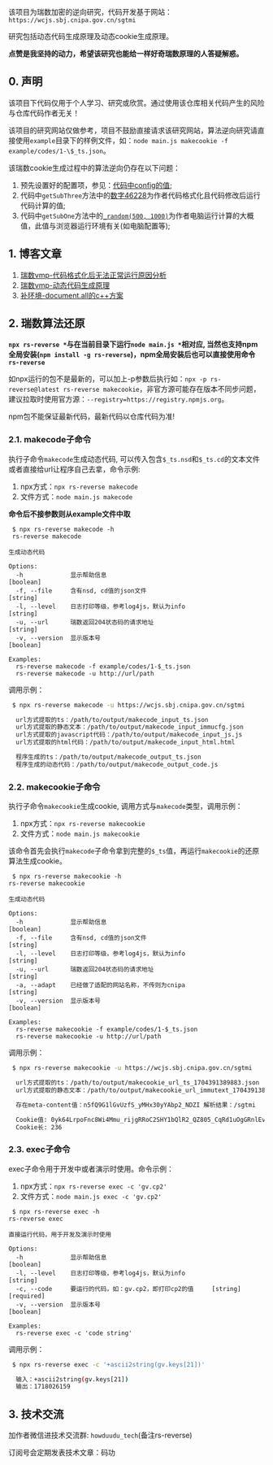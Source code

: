该项目为瑞数加密的逆向研究，代码开发基于网站：`https://wcjs.sbj.cnipa.gov.cn/sgtmi`

研究包括动态代码生成原理及动态cookie生成原理。

**点赞是我坚持的动力，希望该研究也能给一样好奇瑞数原理的人答疑解惑。**

## 0. 声明

该项目下代码仅用于个人学习、研究或欣赏。通过使用该仓库相关代码产生的风险与仓库代码作者无关！

该项目的研究网站仅做参考，项目不鼓励直接请求该研究网站，算法逆向研究请直接使用`example`目录下的样例文件，如：`node main.js makecookie -f example/codes/1-\$_ts.json`。

该瑞数cookie生成过程中的算法逆向仍存在以下问题：

1. 预先设置好的配置项，参见：[代码中config的值](https://github.com/pysunday/rs-reverse/blob/main/src/handler/Cookie.js#L32);
2. 代码中`getSubThree`方法中的[数字46228](https://github.com/pysunday/rs-reverse/blob/main/src/handler/Cookie.js#L115)为作者代码格式化且代码修改后运行代码计算的值;
3. 代码中`getSubOne`方法中的[`_random(500, 1000)`](https://github.com/pysunday/rs-reverse/blob/main/src/handler/Cookie.js#L89)为作者电脑运行计算的大概值，此值与浏览器运行环境有关(如电脑配置等);

## 1. 博客文章

1. [瑞数vmp-代码格式化后无法正常运行原因分析](https://howduudu.tech/#/blog/article/1699807978000)
2. [瑞数vmp-动态代码生成原理](https://howduudu.tech/#/blog/article/1701276778000)
3. [补环境-document.all的c++方案](https://howduudu.tech/#/blog/article/1702313578000)

## 2. 瑞数算法还原

**`npx rs-reverse *`与在当前目录下运行`node main.js *`相对应, 当然也支持npm全局安装(`npm install -g rs-reverse`)，npm全局安装后也可以直接使用命令`rs-reverse`**

如npx运行的包不是最新的，可以加上-p参数后执行如：`npx -p rs-reverse@latest rs-reverse makecookie`，非官方源可能存在版本不同步问题，建议拉取时使用官方源：`--registry=https://registry.npmjs.org`。

npm包不能保证最新代码，最新代码以仓库代码为准!

### 2.1. makecode子命令

执行子命令`makecode`生成动态代码, 可以传入包含`$_ts.nsd`和`$_ts.cd`的文本文件或者直接给url让程序自己去拿，命令示例:

1. npx方式：`npx rs-reverse makecode`
2. 文件方式：`node main.js makecode`

**命令后不接参数则从example文件中取**

```console
 $ npx rs-reverse makecode -h
 rs-reverse makecode

生成动态代码

Options:
  -h             显示帮助信息                                          [boolean]
  -f, --file     含有nsd, cd值的json文件                                [string]
  -l, --level    日志打印等级，参考log4js，默认为info                   [string]
  -u, --url      瑞数返回204状态码的请求地址                            [string]
  -v, --version  显示版本号                                            [boolean]

Examples:
  rs-reverse makecode -f example/codes/1-$_ts.json
  rs-reverse makecode -u http://url/path
```

调用示例：

```bash
 $ npx rs-reverse makecode -u https://wcjs.sbj.cnipa.gov.cn/sgtmi

  url方式提取的ts：/path/to/output/makecode_input_ts.json
  url方式提取的静态文本：/path/to/output/makecode_input_immucfg.json
  url方式提取的javascript代码：/path/to/output/makecode_input_js.js
  url方式提取的html代码：/path/to/output/makecode_input_html.html

  程序生成的ts：/path/to/output/makecode_output_ts.json
  程序生成的动态代码：/path/to/output/makecode_output_code.js

```

### 2.2. makecookie子命令

执行子命令`makecookie`生成cookie, 调用方式与`makecode`类型，调用示例：

1. npx方式：`npx rs-reverse makecookie`
2. 文件方式：`node main.js makecookie`

该命令首先会执行`makecode`子命令拿到完整的`$_ts`值，再运行`makecookie`的还原算法生成cookie。

```console
 $ npx rs-reverse makecookie -h
rs-reverse makecookie

生成动态代码

Options:
  -h             显示帮助信息                                          [boolean]
  -f, --file     含有nsd, cd值的json文件                                [string]
  -l, --level    日志打印等级，参考log4js，默认为info                   [string]
  -u, --url      瑞数返回204状态码的请求地址                            [string]
  -a, --adapt    已经做了适配的网站名称，不传则为cnipa                  [string]
  -v, --version  显示版本号                                            [boolean]

Examples:
  rs-reverse makecookie -f example/codes/1-$_ts.json
  rs-reverse makecookie -u http://url/path
```

调用示例：

```bash
 $ npx rs-reverse makecookie -u https://wcjs.sbj.cnipa.gov.cn/sgtmi

  url方式提取的ts：/path/to/output/makecookie_url_ts_1704391389883.json
  url方式提取的静态文本：/path/to/output/makecookie_url_immutext_1704391389883.json

  存在meta-content值：n5fQ9G1lGvUzfS_yMHx30yYAbp2_NDZI 解析结果：/sgtmi

  Cookie值: 0yk64LrpoFnc8Wi4Mmu_rijgRRoC2SHY1bQlR2_QZ805_CqRd1uOgGRnlEvHvXSoQuwkx_fwn4iQnPDFrQigm1b4GnD61Pf9vU5XKtJtAWIoWeG_22OLiccUwGjI0lQaJ_jaYIBFygNsPSPf_0GnJyT1umFrFgAkAoqh1s0G9IDE1uPEM3PV8M1J.wbKdSgMLg8T3bGD5w2sHHohKfnwsT7bMNbb8xbjSxsn8qb8AvY0
  Cookie长: 236

```

### 2.3. exec子命令

exec子命令用于开发中或者演示时使用。命令示例：

1. npx方式：`npx rs-reverse exec -c 'gv.cp2'`
2. 文件方式：`node main.js exec -c 'gv.cp2'`

```console
 $ npx rs-reverse exec -h
rs-reverse exec

直接运行代码，用于开发及演示时使用

Options:
  -h             显示帮助信息                                          [boolean]
  -l, --level    日志打印等级，参考log4js，默认为info                   [string]
  -c, --code     要运行的代码，如：gv.cp2，即打印cp2的值     [string] [required]
  -v, --version  显示版本号                                            [boolean]

Examples:
  rs-reverse exec -c 'code string'
```

调用示例：

```bash
 $ npx rs-reverse exec -c '+ascii2string(gv.keys[21])'

  输入：+ascii2string(gv.keys[21])
  输出：1718026159

```

## 3. 技术交流

加作者微信进技术交流群: `howduudu_tech`(备注rs-reverse)

订阅号会定期发表技术文章：码功
